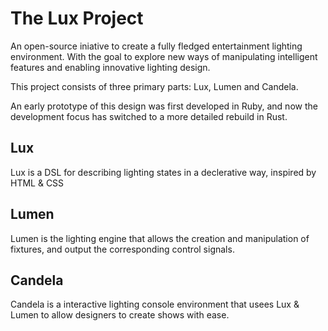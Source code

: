 # The Lux Project
An open-source iniative to create a fully fledged entertainment lighting 
environment. With the goal to explore new ways of manipulating intelligent 
features and enabling innovative lighting design.

This project consists of three primary parts: Lux, Lumen and Candela.

An early prototype of this design was first developed in Ruby, and now the 
development focus has switched to a more detailed rebuild in Rust.

## Lux
Lux is a DSL for describing lighting states in a declerative way, inspired by
HTML & CSS

## Lumen
Lumen is the lighting engine that allows the creation and manipulation of 
fixtures, and output the corresponding control signals.

## Candela
Candela is a interactive lighting console environment that usees Lux & Lumen to
allow designers to create shows with ease.